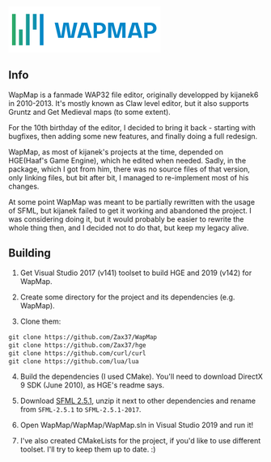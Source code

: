 ![WapMap](logo.png)

## Info

WapMap is a fanmade WAP32 file editor, originally developped by kijanek6 in 2010-2013.
It's mostly known as Claw level editor, but it also supports Gruntz and Get Medieval maps (to some extent).

For the 10th birthday of the editor, I decided to bring it back - starting with bugfixes, then adding some new features,
and finally doing a full redesign.

WapMap, as most of kijanek's projects at the time, depended on HGE(Haaf's Game Engine), which he edited when needed.
Sadly, in the package, which I got from him, there was no source files of that version, only linking files, but bit
after bit, I managed to re-implement most of his changes.

At some point WapMap was meant to be partially rewritten with the usage of SFML, but kijanek failed to
get it working and abandoned the project. I was considering doing it, but it would probably be easier to
rewrite the whole thing then, and I decided not to do that, but keep my legacy alive.

## Building

1. Get Visual Studio 2017 (v141) toolset to build HGE and 2019 (v142) for WapMap.

2. Create some directory for the project and its dependencies (e.g. WapMap).

3. Clone them:

```
git clone https://github.com/Zax37/WapMap
git clone https://github.com/Zax37/hge
git clone https://github.com/curl/curl
git clone https://github.com/lua/lua
```

4. Build the dependencies (I used CMake). You'll need to download DirectX 9 SDK (June 2010), as HGE's readme says.

5. Download [SFML 2.5.1](https://www.sfml-dev.org/files/SFML-2.5.1-windows-vc15-32-bit.zip), unzip it
next to other dependencies and rename from `SFML-2.5.1` to `SFML-2.5.1-2017`.

6. Open WapMap/WapMap/WapMap.sln in Visual Studio 2019 and run it!

7. I've also created CMakeLists for the project, if you'd like to use different toolset. I'll try to keep them up to date. :)